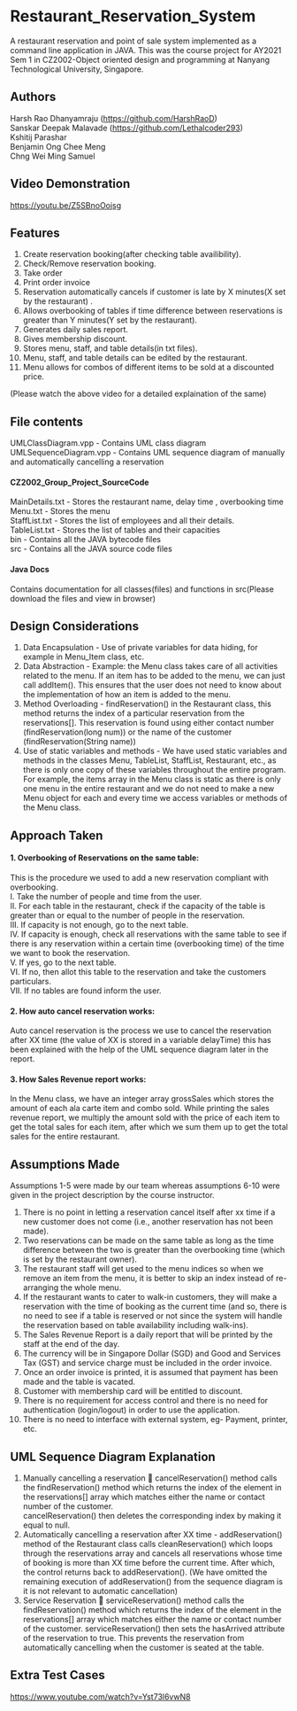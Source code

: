 # Restaurant_Reservation_System
A restaurant reservation and point of sale system implemented as a command line application in JAVA. This was the course project for AY2021 Sem 1 in CZ2002-Object oriented design and programming at Nanyang Technological University, Singapore. 
## Authors
Harsh Rao Dhanyamraju (https://github.com/HarshRaoD)  
Sanskar Deepak Malavade (https://github.com/Lethalcoder293)  
Kshitij Parashar   
Benjamin Ong Chee Meng  
Chng Wei Ming Samuel  
## Video Demonstration
https://youtu.be/Z5SBnoOojsg  
## Features
1. Create reservation booking(after checking table availibility).  
2. Check/Remove reservation booking.  
3. Take order  
4. Print order invoice  
5. Reservation automatically cancels if customer is late by X minutes(X set by the restaurant) .  
6. Allows overbooking of tables if time difference between reservations is greater than Y minutes(Y set by the restaurant).  
7. Generates daily sales report.  
8. Gives membership discount.  
9. Stores menu, staff, and table details(in txt files).  
10. Menu, staff, and table details can be edited by the restaurant.  
11. Menu allows for combos of different items to be sold at a discounted price.  

(Please watch the above video for a detailed explaination of the same)  
## File contents
UMLClassDiagram.vpp - Contains UML class diagram  
UMLSequenceDiagram.vpp - Contains UML sequence diagram of manually and automatically cancelling a reservation  
#### CZ2002_Group_Project_SourceCode
MainDetails.txt - Stores the restaurant name, delay time , overbooking time  
Menu.txt - Stores the menu   
StaffList.txt - Stores the list of employees and all their details.  
TableList.txt - Stores the list of tables and their capacities  
bin - Contains all the JAVA bytecode files  
src - Contains all the JAVA source code files  
#### Java Docs
Contains documentation for all classes(files) and functions in src(Please download the files and view in browser)  
## Design Considerations  
1. Data Encapsulation - Use of private variables for data hiding, for example in
Menu_Item class, etc.
2. Data Abstraction - Example: the Menu class takes care of all activities related to the
menu. If an item has to be added to the menu, we can just call addItem(). This ensures
that the user does not need to know about the implementation of how an item is added
to the menu.
3. Method Overloading - findReservation() in the Restaurant class, this method returns
the index of a particular reservation from the reservations[]. This reservation is found
using either contact number (findReservation(long num)) or the name of the customer
(findReservation(String name))
4. Use of static variables and methods - We have used static variables and methods in
the classes Menu, TableList, StaffList, Restaurant, etc., as there is only one copy of
these variables throughout the entire program. For example, the items array in the
Menu class is static as there is only one menu in the entire restaurant and we do not
need to make a new Menu object for each and every time we access variables or
methods of the Menu class.
## Approach Taken
#### 1. Overbooking of Reservations on the same table:
This is the procedure we used to add a new reservation compliant with overbooking.  
I. Take the number of people and time from the user.  
II. For each table in the restaurant, check if the capacity of the table is greater than or
equal to the number of people in the reservation.  
III. If capacity is not enough, go to the next table.  
IV. If capacity is enough, check all reservations with the same table to see if there is
any reservation within a certain time (overbooking time) of the time we want to
book the reservation.  
V. If yes, go to the next table.  
VI. If no, then allot this table to the reservation and take the customers particulars.  
VII. If no tables are found inform the user.  
#### 2. How auto cancel reservation works:
Auto cancel reservation is the process we use to cancel the reservation after XX time
(the value of XX is stored in a variable delayTime) this has been explained with the
help of the UML sequence diagram later in the report.  
#### 3. How Sales Revenue report works:
In the Menu class, we have an integer array grossSales which stores the amount of
each ala carte item and combo sold. While printing the sales revenue report, we
multiply the amount sold with the price of each item to get the total sales for each
item, after which we sum them up to get the total sales for the entire restaurant.  
## Assumptions Made
Assumptions 1-5 were made by our team whereas assumptions 6-10 were given in the project description by the course instructor.  
  
1. There is no point in letting a reservation cancel itself after xx time if a new customer
does not come (i.e., another reservation has not been made).  
2. Two reservations can be made on the same table as long as the time difference
between the two is greater than the overbooking time (which is set by the restaurant
owner).  
3. The restaurant staff will get used to the menu indices so when we remove an item
from the menu, it is better to skip an index instead of re-arranging the whole menu.  
4. If the restaurant wants to cater to walk-in customers, they will make a reservation
with the time of booking as the current time (and so, there is no need to see if a table
is reserved or not since the system will handle the reservation based on table
availability including walk-ins).  
5. The Sales Revenue Report is a daily report that will be printed by the staff at the end
of the day.  
6. The currency will be in Singapore Dollar (SGD) and Good and Services Tax (GST)
and service charge must be included in the order invoice.  
7. Once an order invoice is printed, it is assumed that payment has been made and the
table is vacated.  
8. Customer with membership card will be entitled to discount.  
9. There is no requirement for access control and there is no need for authentication
(login/logout) in order to use the application.  
10. There is no need to interface with external system, eg- Payment, printer, etc.  

## UML Sequence Diagram Explanation
1. Manually cancelling a reservation 􀂱 cancelReservation() method calls the
findReservation() method which returns the index of the element in the reservations[]
array which matches either the name or contact number of the customer.  
cancelReservation() then deletes the corresponding index by making it equal to null.
2. Automatically cancelling a reservation after XX time - addReservation() method
of the Restaurant class calls cleanReservation() which loops through the reservations
array and cancels all reservations whose time of booking is more than XX time before
the current time. After which, the control returns back to addReservation(). (We have
omitted the remaining execution of addReservation() from the sequence diagram is it
is not relevant to automatic cancellation)  
3. Service Reservation 􀂱 serviceReservation() method calls the findReservation()
method which returns the index of the element in the reservations[] array which
matches either the name or contact number of the customer. serviceReservation() then
sets the hasArrived attribute of the reservation to true. This prevents the reservation
from automatically cancelling when the customer is seated at the table.  

## Extra Test Cases
https://www.youtube.com/watch?v=Yst73l6vwN8
